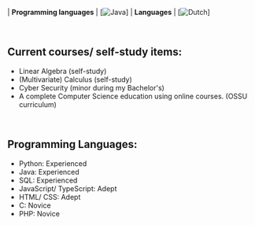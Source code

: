| **Programming languages** | [![Java](https://img.shields.io/static/v1?label=&message=Academic-Writing&color=000605&logo=github&logoColor=white&labelColor=000605)]
| **Languages** | [![Dutch](https://img.shields.io/static/v1?label=&message=Linear-Algebra&color=000605&logo=github&logoColor=white&labelColor=000605)]

<br />

## Current courses/ self-study items:
- Linear Algebra (self-study)
- (Multivariate) Calculus (self-study)
- Cyber Security (minor during my Bachelor's)
- A complete Computer Science education using online courses. (OSSU curriculum)

<br />

## Programming Languages:
- Python: Experienced  
- Java: Experienced  
- SQL: Experienced  
- JavaScript/ TypeScript: Adept  
- HTML/ CSS: Adept  
- C: Novice  
- PHP: Novice  
